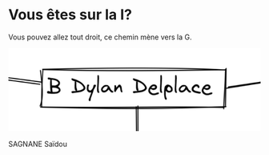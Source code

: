 # Vous êtes sur la I?

Vous pouvez allez tout droit, ce chemin mène vers la G.

[![image B](../images/B.png)](https://github.com/ssagnane1/tp2-labyrinthe/blob/main/jeu-heros-sdc/G.md)

SAGNANE Saïdou
